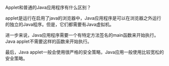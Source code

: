 Applet和普通的Java应用程序有什么区别？

applet是运行在启用了java的浏览器中，Java应用程序是可以在浏览器之外运行的独立的Java程序。但是，它们都需要有Java虚拟机。

进一步来说，Java应用程序需要一个有特定方法签名的main函数来开始执行。Java applet不需要这样的函数来开始执行。

最后，Java applet一般会使用很严格的安全策略，Java应用一般使用比较宽松的安全策略。
